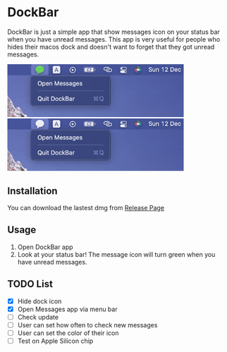 # DockBar

DockBar is just a simple app that show messages icon on your status bar when you have unread messages.
This app is very useful for people who hides their macos dock and doesn't want to forget that they got unread messages.

<p float="left">
   <img src="Figure/Example_1.png" width="400" />
   <img src="Figure/Example_2.png" width="400" />
</p>


## Installation
You can download the lastest dmg from [Release Page](https://github.com/61130061/DockBar/releases)


## Usage
1. Open DockBar app
2. Look at your status bar! The message icon will turn green when you have unread messages.


## TODO List
- [x] Hide dock icon
- [x] Open Messages app via menu bar
- [ ] Check update
- [ ] User can set how often to check new messages
- [ ] User can set the color of their icon
- [ ] Test on Apple Silicon chip
